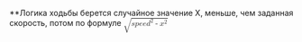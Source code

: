 **Логика ходьбы
берется случайное значение X, меньше, чем заданная скорость, потом по формуле <math xmlns="http://www.w3.org/1998/Math/MathML"><msqrt><mrow><mi>s</mi><mi>p</mi><mi>e</mi><mi>e</mi><msup><mi>d</mi><mn>2</mn></msup><mo>-</mo><msup><mi>x</mi><mn>2</mn></msup></mrow></msqrt></math> 
